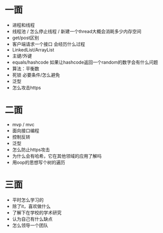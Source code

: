 # 一面
* 进程和线程
* 线程池 / 怎么停止线程 / 新建一个thread大概会消耗多少内存空间
* get/post区别
* 客户端请求一个接口 会经历什么过程
* LinkedList/ArrayList
* 主键/外键
* equals/hashcode 如果让hashcode返回一个random的数字会有什么问题
* 算法：平衡数
* 死锁 必要条件/怎么避免
* 泛型
* 怎么攻击https
# 二面
* mvp / mvc
* 面向接口编程
* 控制反转
* 泛型
* 怎么防止https攻击
* 为什么会有哈希，它在其他领域的应用了解吗
* 用oop的思想写个树的遍历
# 三面
* 平时怎么学习的
* 除了it，喜欢做什么
* 了解下在学校的学术研究
* 认为自己有什么缺点
* 怎么领导一个团队
